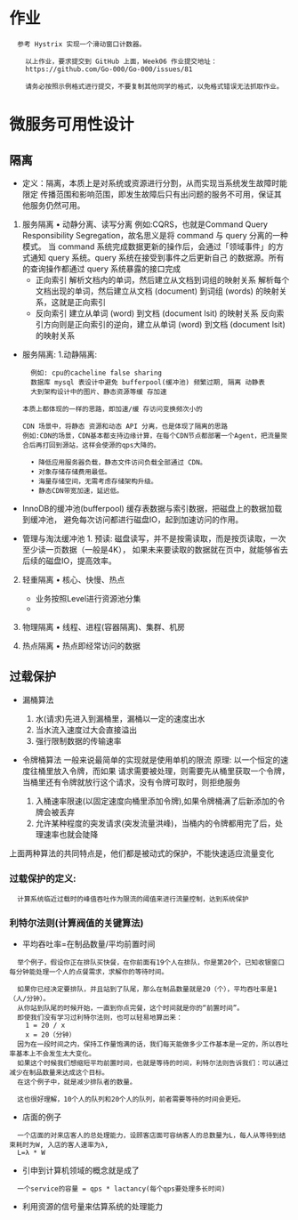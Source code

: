 # 作业
```
  参考 Hystrix 实现一个滑动窗口计数器。

	以上作业，要求提交到 GitHub 上面，Week06 作业提交地址：
	https://github.com/Go-000/Go-000/issues/81

	请务必按照示例格式进行提交，不要复制其他同学的格式，以免格式错误无法抓取作业。
```

# 微服务可用性设计

## 隔离
- 定义：隔离，本质上是对系统或资源进行分割，从而实现当系统发生故障时能限定
  传播范围和影响范围，即发生故障后只有出问题的服务不可用，保证其 他服务仍然可用。

1. 服务隔离 
   • 动静分离、读写分离 
   例如:CQRS，也就是Command Query Responsibility Segregation，故名思义是将 command 与 query 分离的一种模式。
   当 command 系统完成数据更新的操作后，会通过「领域事件」的方式通知 query 系统。query 系统在接受到事件之后更新自己
   的数据源。所有的查询操作都通过 query 系统暴露的接口完成
   - 正向索引  解析文档内的单词，然后建立从文档到词组的映射关系
       解析每个文档出现的单词，然后建立从文档 (document) 到词组 (words) 的映射关系，这就是正向索引
   - 反向索引  建立从单词 (word) 到文档 (document lsit) 的映射关系
       反向索引方向则是正向索引的逆向，建立从单词 (word) 到文档 (document lsit) 的映射关系
- 服务隔离: 
   1.动静隔离: 
    ```
      例如: cpu的cacheline false sharing
      数据库 mysql 表设计中避免 bufferpool(缓冲池) 频繁过期, 隔离 动静表
      大到架构设计中的图片、静态资源等缓 存加速
    ```
      本质上都体现的一样的思路，即加速/缓 存访问变换频次小的
      
      CDN 场景中，将静态 资源和动态 API 分离，也是体现了隔离的思路
      例如:CDN的场景，CDN基本都支持边缘计算，在每个CDN节点都部署一个Agent，把流量聚合后再打回到源站，这样会使源的qps大降的。

    ```
      • 降低应用服务器负载，静态文件访问负载全部通过 CDN。 
      • 对象存储存储费用最低。 
      • 海量存储空间，无需考虑存储架构升级。 
      • 静态CDN带宽加速，延迟低。
    ```

- InnoDB的缓冲池(bufferpool)
      缓存表数据与索引数据，把磁盘上的数据加载到缓冲池，
      避免每次访问都进行磁盘IO，起到加速访问的作用。

- 管理与淘汰缓冲池
      1. 预读: 磁盘读写，并不是按需读取，而是按页读取，一次至少读一页数据（一般是4K），
      如果未来要读取的数据就在页中，就能够省去后续的磁盘IO，提高效率。
      
2. 轻重隔离 
   • 核心、快慢、热点
   - 业务按照Level进行资源池分集
   - 
3. 物理隔离 
   • 线程、进程(容器隔离)、集群、机房
     
4. 热点隔离
   • 热点即经常访问的数据



## 过载保护

- 漏桶算法
  1. 水(请求)先进入到漏桶里，漏桶以一定的速度出水
  2. 当水流入速度过大会直接溢出
  3. 强行限制数据的传输速率

- 令牌桶算法
  一般来说最简单的实现就是使用单机的限流
  原理: 以一个恒定的速度往桶里放入令牌，而如果
       请求需要被处理，则需要先从桶里获取一个令牌，
       当桶里还有令牌就放行这个请求，没有令牌可取时，则拒绝服务
  1. 入桶速率限速(以固定速度向桶里添加令牌),如果令牌桶满了后新添加的令牌会被丢弃
  2. 允许某种程度的突发请求(突发流量洪峰)，当桶内的令牌都用完了后，处理速率也就会陡降
  
上面两种算法的共同特点是，他们都是被动式的保护，不能快速适应流量变化

### 过载保护的定义: 
```
  计算系统临近过载时的峰值吞吐作为限流的阈值来进行流量控制，达到系统保护
```
  
### 利特尔法则(计算阀值的关键算法)

- 平均吞吐率=在制品数量/平均前置时间
```
  举个例子，假设你正在排队买快餐，在你前面有19个人在排队，你是第20个，已知收银窗口每分钟能处理一个人的点餐需求，求解你的等待时间。

  如果你已经决定要排队，并且站到了队尾，那么在制品数量就是20（个），平均吞吐率是1（人/分钟）。
  从你站到队尾的时候开始，一直到你点完餐，这个时间就是你的“前置时间”。
  即使我们没有学习过利特尔法则，也可以轻易地算出来：
    1 = 20 / x
    x = 20（分钟）
  因为在一段时间之内，保持工作量饱满的话，我们每天能做多少工作基本是一定的，所以吞吐率基本上不会发生太大变化。
  如果这个时候我们想缩短平均前置时间，也就是等待的时间，利特尔法则告诉我们：可以通过减少在制品数量来达成这个目标。
  在这个例子中，就是减少排队者的数量。

  这也很好理解，10个人的队列和20个人的队列，前者需要等待的时间会更短。
```
- 店面的例子
```
  一个店面的对来店客人的总处理能力，设顾客店面可容纳客人的总数量为L，每人从等待到结束耗时为W, 入店的客人速率为λ, 
  L=λ * W
```
- 引申到计算机领域的概念就是成了
```
  一个service的容量 = qps * lactancy(每个qps要处理多长时间)
```
- 利用资源的信号量来估算系统的处理能力

